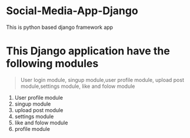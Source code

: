 # Social-Media-App-Django
This is python based django framework app

# This Django application have the following modules
> User login module, singup module,user profile module, upload post module,settings module, like and folow module

1. User profile module
2. singup module
3. upload post module
4. settings module
5. like and folow module
6. profile module

